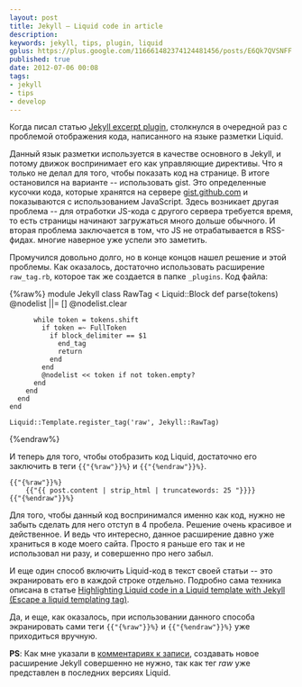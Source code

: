 ```yaml
---
layout: post
title: Jekyll – Liquid code in article
description: 
keywords: jekyll, tips, plugin, liquid
gplus: https://plus.google.com/116661482374124481456/posts/E6Qk7QVSNFF
published: true
date: 2012-07-06 00:08
tags:
- jekyll
- tips
- develop
---
```


Когда писал статью [Jekyll excerpt plugin](/2012/07/05/jekyll-excerpt-plugin/ "Jekyll excerpt plugin"), столкнулся в очередной раз с проблемой отображения кода, написанного на языке разметки Liquid.

Данный язык разметки используется в качестве основного в Jekyll, и потому движок воспринимает его как управляющие директивы. Что я только не делал для того, чтобы показать код на странице. В итоге остановился на варианте -- использовать gist. Это определенные кусочки кода, которые хранятся на сервере [gist.github.com](https://gist.github.com/ "Gist") и показываются с использованием JavaScript. Здесь возникает другая проблема -- для отработки JS-кода с другого сервера требуется время, то есть страницы начинают загружаться много дольше обычного. И вторая проблема заключается в том, что JS не отрабатывается в RSS-фидах. многие наверное уже успели это заметить.

<!--more-->

Промучился довольно долго, но в конце концов нашел решение и этой проблемы. Как оказалось, достаточно использовать расширение `raw_tag.rb`, которое так же создается в папке `_plugins`. Код файла:

{%raw%}
    module Jekyll
      class RawTag < Liquid::Block
        def parse(tokens)
          @nodelist ||= []
          @nodelist.clear

          while token = tokens.shift
            if token =~ FullToken
              if block_delimiter == $1
                end_tag
                return
              end
            end
            @nodelist << token if not token.empty?
          end
        end
      end
    end

    Liquid::Template.register_tag('raw', Jekyll::RawTag)
{%endraw%}

И теперь для того, чтобы отобразить код Liquid, достаточно его заключить в теги `{{"{%raw"}}%}` и `{{"{%endraw"}}%}`.

    {{"{%raw"}}%}
        {{"{{ post.content | strip_html | truncatewords: 25 "}}}}
    {{"{%endraw"}}%}

Для того, чтобы данный код воспринимался именно как код, нужно не забыть сделать для него отступ в 4 пробела. Решение очень красивое и действенное. И ведь что интересно, данное расширение давно уже храниться в коде моего сайта. Просто я раньше его так и не использовал ни разу, и совершенно про него забыл.

И еще один способ включить Liquid-код в текст своей статьи -- это экранировать его в каждой строке отдельно. Подробно сама техника описана в статье [Highlighting Liquid code in a Liquid template with Jekyll (Escape a liquid templating tag)](http://tesoriere.com/2010/08/25/liquid-code-in-a-liquid-template-with-jekyll/).

Да, и еще, как оказалось, при использовании данного способа экранировать сами теги `{{"{%raw"}}%}` и `{{"{%endraw"}}%}` уже приходиться вручную.

**PS**: Как мне указали в [комментариях к записи](https://plus.google.com/116661482374124481456/posts/E6Qk7QVSNFF), создавать новое расширение Jekyll совершенно не нужно, так как тег *raw* уже представлен в последних версиях Liquid.